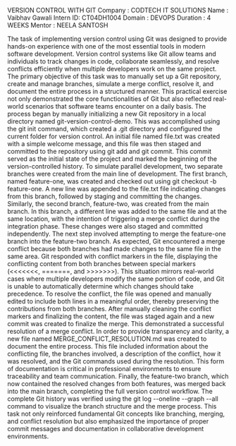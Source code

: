 VERSION CONTROL WITH GIT
Company : CODTECH IT SOLUTIONS
Name : Vaibhav Gawali
Intern ID: CT04DH1004
Domain : DEVOPS
Duration : 4 WEEKS
Mentor : NEELA SANTOSH

The task of implementing version control using Git was designed to provide hands-on experience with one of the most essential tools in modern software development. Version control systems like Git allow teams and individuals to track changes in code, collaborate seamlessly, and resolve conflicts efficiently when multiple developers work on the same project. The primary objective of this task was to manually set up a Git repository, create and manage branches, simulate a merge conflict, resolve it, and document the entire process in a structured manner. This practical exercise not only demonstrated the core functionalities of Git but also reflected real-world scenarios that software teams encounter on a daily basis.
The process began by manually initializing a new Git repository in a local directory named git-version-control-demo. This was accomplished using the git init command, which created a .git directory and configured the current folder for version control. An initial file named file.txt was created with a simple welcome message, and this file was then staged and committed to the repository using git add and git commit. This commit served as the initial state of the project and marked the beginning of the version-controlled history.
To simulate parallel development, two separate branches were created from the main line of development. The first branch, named feature-one, was created and checked out using git checkout -b feature-one. A new line was appended to the file.txt file indicating changes from this branch, followed by staging and committing the changes. Similarly, the second branch, feature-two, was created from the main branch. In this branch, a different line was added to the same file and at the same location, with the intention of triggering a merge conflict during the integration phase. These changes were also staged and committed independently.
The next step involved attempting to merge the feature-one branch into the feature-two branch. As expected, Git encountered a merge conflict because both branches had made changes to the same file in the same area. Git responded with conflict markers in the file, displaying the conflicting content from both branches between special markers (<<<<<<<, =======, and >>>>>>>). This situation mirrors real-world cases where multiple developers modify the same portion of code, and Git is unable to automatically determine which changes should take precedence.
To resolve the conflict, the file was opened and manually edited to include both lines in a meaningful order, thereby preserving the contributions from both branches. After manually cleaning the conflict markers and finalizing the content, the file was staged again and a new commit was created to finalize the merge. This demonstrated a successful resolution of a merge conflict.
In order to provide transparency and clarity, a new file named MERGE_CONFLICT_RESOLUTION.md was created to document the entire process. This file included information about the conflicting file, the branches involved, a description of the conflict, how it was resolved, and the Git commands used during the resolution. This form of documentation is critical in professional environments to ensure traceability and team communication.
Finally, the feature-two branch, which now contained the resolved changes from both features, was merged back into the main branch, completing the full version control workflow. The complete Git history was verified using the git log --oneline --graph --all command to visualize the branch structure and the merge process. This task not only reinforced fundamental Git concepts like branching, merging, and conflict resolution but also emphasized the importance of proper commit messages and documentation in collaborative development environments.

